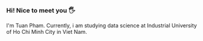 ### Hi! Nice to meet you :raised_hand_with_fingers_splayed:
I'm Tuan Pham. Currently, i am studying data science at Industrial University of Ho Chi Minh City in Viet Nam.
